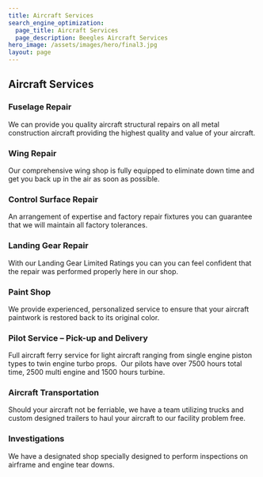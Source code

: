 ```yaml
---
title: Aircraft Services
search_engine_optimization:
  page_title: Aircraft Services
  page_description: Beegles Aircraft Services
hero_image: /assets/images/hero/final3.jpg
layout: page
---
```


## Aircraft Services

### Fuselage Repair

We can provide you quality aircraft structural repairs on all metal construction aircraft providing the highest quality and value of your aircraft.

### Wing Repair

Our comprehensive wing shop is fully equipped to eliminate down time and get you back up in the air as soon as possible.

### Control Surface Repair

An arrangement of expertise and factory repair fixtures you can guarantee that we will maintain all factory tolerances.

### Landing Gear Repair

With our Landing Gear Limited Ratings you can you can feel confident that the repair was performed properly here in our shop.

### Paint Shop

We provide experienced, personalized service to ensure that your aircraft paintwork is restored back to its original color.

### Pilot Service – Pick-up and Delivery

Full aircraft ferry service for light aircraft ranging from single engine piston types to twin engine turbo props.&nbsp; Our pilots have over 7500 hours total time, 2500 multi engine and 1500 hours turbine.

### Aircraft Transportation

Should your aircraft not be ferriable, we have a team utilizing trucks and custom designed trailers to haul your aircraft to our facility problem free.

### Investigations

We have a designated shop specially designed to perform inspections on airframe and engine tear downs.
